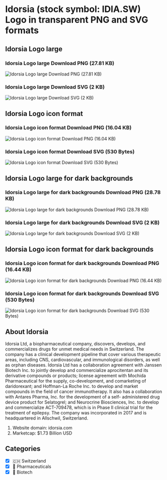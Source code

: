 # Idorsia (stock symbol: IDIA.SW) Logo in transparent PNG and SVG formats

## Idorsia Logo large

### Idorsia Logo large Download PNG (27.81 KB)

![Idorsia Logo large Download PNG (27.81 KB)](/img/orig/IDIA.SW_BIG-11cdb0c6.png)

### Idorsia Logo large Download SVG (2 KB)

![Idorsia Logo large Download SVG (2 KB)](/img/orig/IDIA.SW_BIG-da136128.svg)

## Idorsia Logo icon format

### Idorsia Logo icon format Download PNG (16.04 KB)

![Idorsia Logo icon format Download PNG (16.04 KB)](/img/orig/IDIA.SW-53c2ae84.png)

### Idorsia Logo icon format Download SVG (530 Bytes)

![Idorsia Logo icon format Download SVG (530 Bytes)](/img/orig/IDIA.SW-e31b545f.svg)

## Idorsia Logo large for dark backgrounds

### Idorsia Logo large for dark backgrounds Download PNG (28.78 KB)

![Idorsia Logo large for dark backgrounds Download PNG (28.78 KB)](/img/orig/IDIA.SW_BIG.D-63a1ba1c.png)

### Idorsia Logo large for dark backgrounds Download SVG (2 KB)

![Idorsia Logo large for dark backgrounds Download SVG (2 KB)](/img/orig/IDIA.SW_BIG.D-5fe78f87.svg)

## Idorsia Logo icon format for dark backgrounds

### Idorsia Logo icon format for dark backgrounds Download PNG (16.44 KB)

![Idorsia Logo icon format for dark backgrounds Download PNG (16.44 KB)](/img/orig/IDIA.SW.D-2b4404e0.png)

### Idorsia Logo icon format for dark backgrounds Download SVG (530 Bytes)

![Idorsia Logo icon format for dark backgrounds Download SVG (530 Bytes)](/img/orig/IDIA.SW.D-b2e2c65b.svg)

## About Idorsia

Idorsia Ltd, a biopharmaceutical company, discovers, develops, and commercializes drugs for unmet medical needs in Switzerland. The company has a clinical development pipeline that cover various therapeutic areas, including CNS, cardiovascular, and immunological disorders, as well as orphan diseases. Idorsia Ltd has a collaboration agreement with Janssen Biotech Inc. to jointly develop and commercialize aprocitentan and its derivative compounds or products; license agreement with Mochida Pharmaceutical for the supply, co-development, and comarketing of daridorexant; and Hoffman-La Roche Inc. to develop and market compounds in the field of cancer immunotherapy. It also has a collaboration with Antares Pharma, Inc. for the development of a self- administered drug device product for Selatogrel; and Neurocrine Biosciences, Inc. to develop and commercialize ACT-709478, which is in Phase II clinical trial for the treatment of epilepsy. The company was incorporated in 2017 and is headquartered in Allschwil, Switzerland.

1. Website domain: idorsia.com
2. Marketcap: $1.73 Billion USD


## Categories
- [x] 🇨🇭 Switzerland
- [x] 💊 Pharmaceuticals
- [x] 🧬 Biotech

